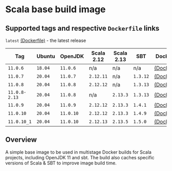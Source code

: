 # Scala base build image

## Supported tags and respective `Dockerfile` links
`latest` [(Dockerfile)](https://github.com/topaztechnology/sbt-java11-build/blob/master/Dockerfile) - the latest release

|   Tag         | Ubuntu  | OpenJDK   | Scala 2.12 | Scala 2.13 |  SBT     | Dockerfile |
|---------------|---------|-----------|------------|------------|----------|------------|
| `11.0.6`      | `18.04` | `11.0.6`  |    n/a     |    n/a     |   n/a    | [(Dockerfile)](https://github.com/topaztechnology/sbt-java11-build/blob/11.0.6/Dockerfile) |
| `11.0.7`      | `20.04` | `11.0.7`  | `2.12.11`  |    n/a     | `1.3.12` | [(Dockerfile)](https://github.com/topaztechnology/sbt-java11-build/blob/11.0.7/Dockerfile) |
| `11.0.8`      | `20.04` | `11.0.8`  | `2.12.12`  |    n/a     | `1.3.13` | [(Dockerfile)](https://github.com/topaztechnology/sbt-java11-build/blob/11.0.8/Dockerfile) |
| `11.0.8-2.13` | `20.04` | `11.0.8`  |    n/a     | `2.13.3`   | `1.3.13` | [(Dockerfile)](https://github.com/topaztechnology/sbt-java11-build/blob/11.0.8-2.13/Dockerfile) |
| `11.0.9`      | `20.04` | `11.0.9`  | `2.12.12`  | `2.13.3`   | `1.4.1`  | [(Dockerfile)](https://github.com/topaztechnology/sbt-java11-build/blob/11.0.9/Dockerfile) |
| `11.0.10`     | `20.04` | `11.0.10` | `2.12.12`  | `2.13.3`   | `1.4.9`  | [(Dockerfile)](https://github.com/topaztechnology/sbt-java11-build/blob/11.0.10/Dockerfile) |
| `11.0.10_1`   | `20.04` | `11.0.10` | `2.12.13`  | `2.13.5`   | `1.5.0`  | [(Dockerfile)](https://github.com/topaztechnology/sbt-java11-build/blob/11.0.10_1/Dockerfile) |

## Overview

A simple base image to be used in multistage Docker builds for Scala projects, including OpenJDK 11 and sbt. The build also caches specific versions of Scala & SBT to improve image build time.
